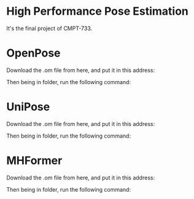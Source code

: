 # High Performance Pose Estimation

It's the final project of CMPT-733.

# OpenPose
Download the .om file from here, and put it in this address:

Then being in folder, run the following command:

# UniPose
Download the .om file from here, and put it in this address:

Then being in folder, run the following command:

# MHFormer
Download the .om file from here, and put it in this address:

Then being in folder, run the following command:
